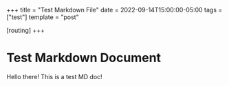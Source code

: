 +++
title = "Test Markdown File"
date = 2022-09-14T15:00:00-05:00
tags = ["test"]
template = "post"

[routing]
+++

# Test Markdown Document
Hello there! This is a test MD doc!